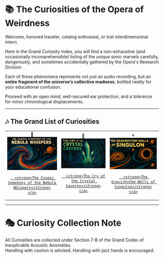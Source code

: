 

# 📚 The Curiosities of the Opera of Weirdness

Welcome, honored traveler, catalog enthusiast, or lost interdimensional intern.

Here in the Grand Curiosity Index, you will find a non-exhaustive (and occasionally incomprehensible) listing of the unique sonic marvels carefully, dangerously, and sometimes accidentally gathered by the Opera's Research Division.

Each of these phenomena represents not just an audio recording, but an **entire fragment of the universe’s collective madness**, bottled neatly for your educational confusion.

Proceed with an open mind, well-secured ear protection, and a tolerance for minor chronological displacements.

---

## 🎶 The Grand List of Curiosities


<table>
<tr>
  <td align="center">
  🌌<br>
    <a href="nebula_whispers">
      <img src="assets/Nebulara.png" width="275"><br>
      
      <strong>The Cosmic Symphony of the Nebula Whispers</strong>
    </a>
  </td>
  <td align="center">
  💎<br>
    <a href="crystal_caverns">
      <img src="assets/CrystalCaverns.png" width="275"><br>
      
      <strong>The Cry of the Crystal Caverns</strong>
    </a>
  </td>
  <td align="center">
  🌀<br>
    <a href="gravirhythm_wells">
      <img src="assets/gravirythm.png" width="275"><br>
      
      <strong>The Gravirhythm Wells of Singulon</strong>
    </a>
  </td>
</tr>
</table>


---

# 🎭 Curiosity Collection Note

All Curiosities are collected under Section 7-B of the Grand Codex of Inexplicable Acoustic Anomalies.  
Handling with caution is advised. Handling with jazz hands is encouraged.

